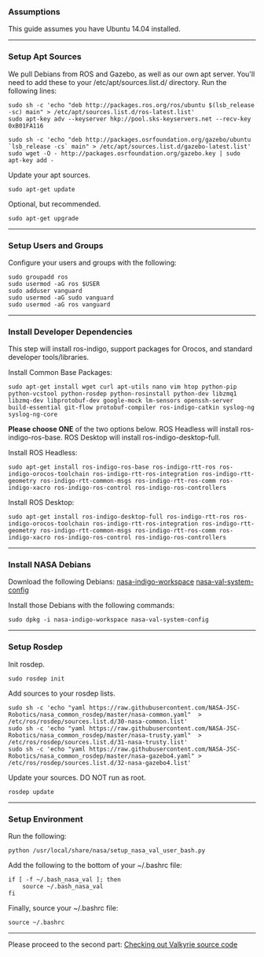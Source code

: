 ### Assumptions

This guide assumes you have Ubuntu 14.04 installed. 

***

### Setup Apt Sources

We pull Debians from ROS and Gazebo, as well as our own apt server. You'll need to add these to your /etc/apt/sources.list.d/ directory.
Run the following lines:

    sudo sh -c 'echo "deb http://packages.ros.org/ros/ubuntu $(lsb_release -sc) main" > /etc/apt/sources.list.d/ros-latest.list'
    sudo apt-key adv --keyserver hkp://pool.sks-keyservers.net --recv-key 0xB01FA116
 
    sudo sh -c 'echo "deb http://packages.osrfoundation.org/gazebo/ubuntu `lsb_release -cs` main" > /etc/apt/sources.list.d/gazebo-latest.list'
    sudo wget -O - http://packages.osrfoundation.org/gazebo.key | sudo apt-key add -

Update your apt sources.  

    sudo apt-get update

Optional, but recommended.  

    sudo apt-get upgrade

***

### Setup Users and Groups

Configure your users and groups with the following:

    sudo groupadd ros
    sudo usermod -aG ros $USER
    sudo adduser vanguard
    sudo usermod -aG sudo vanguard
    sudo usermod -aG ros vanguard

***

### Install Developer Dependencies

This step will install ros-indigo, support packages for Orocos, and standard developer tools/libraries.  

Install Common Base Packages:

    sudo apt-get install wget curl apt-utils nano vim htop python-pip python-vcstool python-rosdep python-rosinstall python-dev libzmq1 libzmq-dev libprotobuf-dev google-mock lm-sensors openssh-server build-essential git-flow protobuf-compiler ros-indigo-catkin syslog-ng syslog-ng-core

**Please choose ONE** of the two options below. ROS Headless will install ros-indigo-ros-base. ROS Desktop will install ros-indigo-desktop-full.

Install ROS Headless:  

    sudo apt-get install ros-indigo-ros-base ros-indigo-rtt-ros ros-indigo-orocos-toolchain ros-indigo-rtt-ros-integration ros-indigo-rtt-geometry ros-indigo-rtt-common-msgs ros-indigo-rtt-ros-comm ros-indigo-xacro ros-indigo-ros-control ros-indigo-ros-controllers

Install ROS Desktop:  

    sudo apt-get install ros-indigo-desktop-full ros-indigo-rtt-ros ros-indigo-orocos-toolchain ros-indigo-rtt-ros-integration ros-indigo-rtt-geometry ros-indigo-rtt-common-msgs ros-indigo-rtt-ros-comm ros-indigo-xacro ros-indigo-ros-control ros-indigo-ros-controllers

***

### Install NASA Debians

Download the following Debians:
[nasa-indigo-workspace](https://drive.google.com/file/d/0B4Esozi1aH0sZFJPSTVFNy1OM1k/view?usp=sharing)
[nasa-val-system-config](https://drive.google.com/file/d/0B4Esozi1aH0sMk15TThrVlZYRVk/view?usp=sharing)

Install those Debians with the following commands:

    sudo dpkg -i nasa-indigo-workspace nasa-val-system-config

***

### Setup Rosdep

Init rosdep.

    sudo rosdep init

Add sources to your rosdep lists.

    sudo sh -c 'echo "yaml https://raw.githubusercontent.com/NASA-JSC-Robotics/nasa_common_rosdep/master/nasa-common.yaml"  > /etc/ros/rosdep/sources.list.d/30-nasa-common.list'
    sudo sh -c 'echo "yaml https://raw.githubusercontent.com/NASA-JSC-Robotics/nasa_common_rosdep/master/nasa-trusty.yaml"  > /etc/ros/rosdep/sources.list.d/31-nasa-trusty.list'
    sudo sh -c 'echo "yaml https://raw.githubusercontent.com/NASA-JSC-Robotics/nasa_common_rosdep/master/nasa-gazebo4.yaml" > /etc/ros/rosdep/sources.list.d/32-nasa-gazebo4.list'

Update your sources. DO NOT run as root.

    rosdep update

***

### Setup Environment

Run the following:

    python /usr/local/share/nasa/setup_nasa_val_user_bash.py

Add the following to the bottom of your ~/.bashrc file:

    if [ -f ~/.bash_nasa_val ]; then
        source ~/.bash_nasa_val
    fi

Finally, source your ~/.bashrc file:

    source ~/.bashrc

***

Please proceed to the second part:
[Checking out Valkyrie source code](Valkyrie-Source-Code)